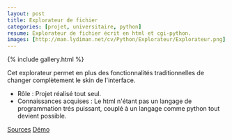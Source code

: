 ```yaml
---
layout: post
title: Explorateur de fichier
categories: [projet, universitaire, python]
resume: Explorateur de fichier écrit en html et cgi-python.
images: [http://man.lydiman.net/cv/Python/Explorateur/Explorateur.png]
---
```

{% include gallery.html %}

Cet explorateur permet en plus des fonctionnalités traditionnelles de changer complètement le skin de l'interface.

* Rôle : Projet réalisé tout seul.
* Connaissances acquises : Le html n'étant pas un langage de programmation trés puissant, couplé à un langage comme python tout devient possible.

<div class="container-link">
  <a href="http://man.lydiman.net/cv/Python/Explorateur/Explorateur.zip" target="_blank">Sources</a>
  <a href="http://man.lydiman.net/cv/Python/Explorateur/Explorateur/index.html" target="_blank">Démo</a>
</div>
